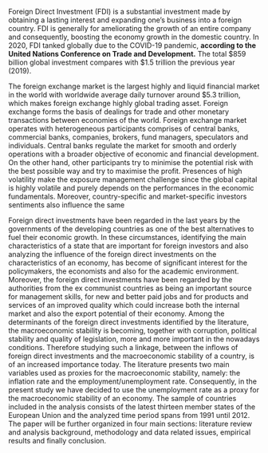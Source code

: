 Foreign Direct Investment (FDI) is a substantial investment made by obtaining a lasting interest and expanding one’s business into a foreign country. FDI is generally for ameliorating the growth of an entire company and consequently, boosting the economy growth in the domestic country. In 2020, FDI tanked globally due to the COVID-19 pandemic, **according to the United Nations Conference on Trade and Development.** The total $859 billion global investment compares with $1.5 trillion the previous year (2019).

The foreign exchange market is the largest highly and liquid financial market in the world with worldwide average daily turnover around $5.3 trillion, which makes foreign exchange highly global trading asset. Foreign exchange forms the basis of dealings for trade and other monetary transactions between economies of the world. Foreign exchange market operates with heterogeneous participants comprises of central banks, commercial banks, companies, brokers, fund managers, speculators and individuals. Central banks regulate the market for smooth and orderly operations with a broader objective of economic and financial development. On the other hand, other participants try to minimise the potential risk with the best possible way and try to maximise the profit. Presences of high volatility make the exposure management challenge since the global capital is highly volatile and purely depends on the performances in the economic fundamentals. Moreover, country-specific and market-specific investors sentiments also influence the same
 
Foreign direct investments have been regarded in the last years by the governments of the developing countries as one of the best alternatives to fuel their economic growth. In these circumstances, identifying the main characteristics of a state that are important for foreign investors and also analyzing the influence of the foreign direct investments on the characteristics of an economy, has become of significant interest for the policymakers, the economists and also for the academic environment. Moreover, the foreign direct investments have been regarded by the authorities from the ex communist countries as being an important source for management skills, for new and better paid jobs and for products and services of an improved quality which could increase both the internal market and also the export potential of their economy. Among the determinants of the foreign direct investments identified by the literature, the macroeconomic stability is becoming, together with corruption, political stability and quality of legislation, more and more important in the nowadays conditions. Therefore studying such a linkage, between the inflows of foreign direct investments and the macroeconomic stability of a country, is of an increased importance today. The literature presents two main variables used as proxies for the macroeconomic stability, namely: the inflation rate and the employment/unemployment rate. Consequently, in the present study we have decided to use the unemployment rate as a proxy for the macroeconomic stability of an economy. The sample of countries included in the analysis consists of the latest thirteen member states of the European Union and the analyzed time period spans from 1991 until 2012. The paper will be further organized in four main sections: literature review and analysis background, methodology and data related issues, empirical results and finally conclusion.

